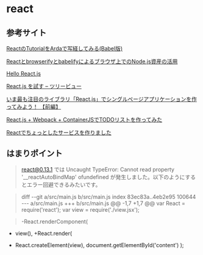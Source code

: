 react
======================

参考サイト
------
[ReactのTutorialをArdaで写経してみる(Babel版)](http://qiita.com/akiramei/items/d6ef17784afdd7f838c3 "")

[Reactとbrowserifyとbabelifyによるブラウザ上でのNode.js資産の活用](http://blog.knjcode.com/react-browserify-babelify-string-codec/ "")

[Hello React.js](http://qiita.com/koba04/items/ecebd86eaee6cb1ad0eb "")

[React.js を試す – ツリービュー](http://akabeko.me/blog/2014/12/reactjs-treeview/ "")

[いま最も注目のライブラリ「React.js」でシングルページアプリケーションを作ってみよう！ 【前編】](http://codezine.jp/article/detail/8491 "")

[React.js + Webpack + ContainerJSでTODOリストを作ってみた](http://unageanu.hatenablog.com/entry/2015/03/18/072511 "")

[Reactでちょっとしたサービスを作りました](http://lealog.hateblo.jp/entry/2015/05/06/002643 "")


はまりポイント
-----

>react@0.13.1 では Uncaught TypeError: Cannot read property '__reactAutoBindMap' ofundefined が発生しました。以下のようにするとエラー回避できるみたいです。

>diff --git a/src/main.js b/src/main.js
index 83ec83a..4eb2e95 100644
--- a/src/main.js
+++ b/src/main.js
@@ -1,7 +1,7 @@
 var React = require('react');
 var view = require('./view.jsx');

>-React.renderComponent(
-  view(),
+React.render(
+  React.createElement(view),
   document.getElementById('content')
 );

